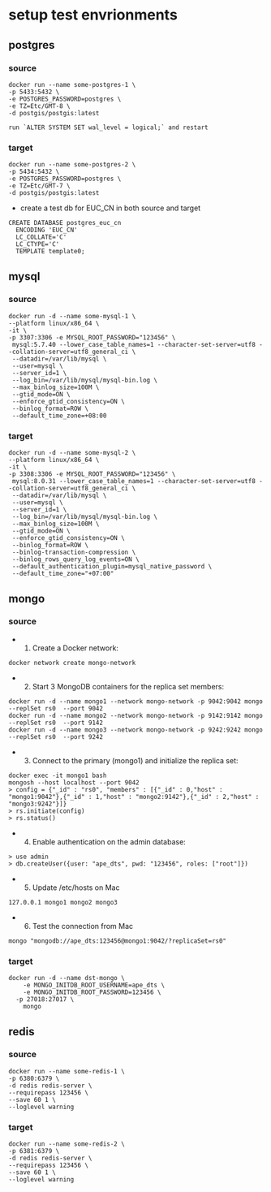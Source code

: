 # setup test envrionments

## postgres

### source

```
docker run --name some-postgres-1 \
-p 5433:5432 \
-e POSTGRES_PASSWORD=postgres \
-e TZ=Etc/GMT-8 \
-d postgis/postgis:latest

run `ALTER SYSTEM SET wal_level = logical;` and restart
```

### target

```
docker run --name some-postgres-2 \
-p 5434:5432 \
-e POSTGRES_PASSWORD=postgres \
-e TZ=Etc/GMT-7 \
-d postgis/postgis:latest
```

- create a test db for EUC_CN in both source and target

```
CREATE DATABASE postgres_euc_cn
  ENCODING 'EUC_CN'
  LC_COLLATE='C'
  LC_CTYPE='C'
  TEMPLATE template0;
```

## mysql

### source

```
docker run -d --name some-mysql-1 \
--platform linux/x86_64 \
-it \
-p 3307:3306 -e MYSQL_ROOT_PASSWORD="123456" \
 mysql:5.7.40 --lower_case_table_names=1 --character-set-server=utf8 --collation-server=utf8_general_ci \
 --datadir=/var/lib/mysql \
 --user=mysql \
 --server_id=1 \
 --log_bin=/var/lib/mysql/mysql-bin.log \
 --max_binlog_size=100M \
 --gtid_mode=ON \
 --enforce_gtid_consistency=ON \
 --binlog_format=ROW \
 --default_time_zone=+08:00
```

### target

```
docker run -d --name some-mysql-2 \
--platform linux/x86_64 \
-it \
-p 3308:3306 -e MYSQL_ROOT_PASSWORD="123456" \
 mysql:8.0.31 --lower_case_table_names=1 --character-set-server=utf8 --collation-server=utf8_general_ci \
 --datadir=/var/lib/mysql \
 --user=mysql \
 --server_id=1 \
 --log_bin=/var/lib/mysql/mysql-bin.log \
 --max_binlog_size=100M \
 --gtid_mode=ON \
 --enforce_gtid_consistency=ON \
 --binlog_format=ROW \
 --binlog-transaction-compression \
 --binlog_rows_query_log_events=ON \
 --default_authentication_plugin=mysql_native_password \
 --default_time_zone="+07:00"
```

## mongo

### source

- 1. Create a Docker network:

```
docker network create mongo-network
```

- 2. Start 3 MongoDB containers for the replica set members:

```
docker run -d --name mongo1 --network mongo-network -p 9042:9042 mongo --replSet rs0  --port 9042
docker run -d --name mongo2 --network mongo-network -p 9142:9142 mongo --replSet rs0  --port 9142
docker run -d --name mongo3 --network mongo-network -p 9242:9242 mongo --replSet rs0  --port 9242
```

- 3. Connect to the primary (mongo1) and initialize the replica set:

```
docker exec -it mongo1 bash
mongosh --host localhost --port 9042
> config = {"_id" : "rs0", "members" : [{"_id" : 0,"host" : "mongo1:9042"},{"_id" : 1,"host" : "mongo2:9142"},{"_id" : 2,"host" : "mongo3:9242"}]}
> rs.initiate(config)
> rs.status()
```

- 4. Enable authentication on the admin database:

```
> use admin
> db.createUser({user: "ape_dts", pwd: "123456", roles: ["root"]})
```

- 5. Update /etc/hosts on Mac

```
127.0.0.1 mongo1 mongo2 mongo3
```

- 6. Test the connection from Mac

```
mongo "mongodb://ape_dts:123456@mongo1:9042/?replicaSet=rs0"
```

### target

```
docker run -d --name dst-mongo \
	-e MONGO_INITDB_ROOT_USERNAME=ape_dts \
	-e MONGO_INITDB_ROOT_PASSWORD=123456 \
  -p 27018:27017 \
	mongo
```

## redis

### source

```
docker run --name some-redis-1 \
-p 6380:6379 \
-d redis redis-server \
--requirepass 123456 \
--save 60 1 \
--loglevel warning
```

### target

```
docker run --name some-redis-2 \
-p 6381:6379 \
-d redis redis-server \
--requirepass 123456 \
--save 60 1 \
--loglevel warning
```
